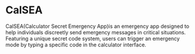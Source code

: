 # CalSEA
CalSEA(Calculator Secret Emergency App)is an emergency app designed to help individuals discreetly send emergency messages in critical situations. Featuring a unique secret code system, users can trigger an emergency mode by typing a specific code in the calculator interface.
